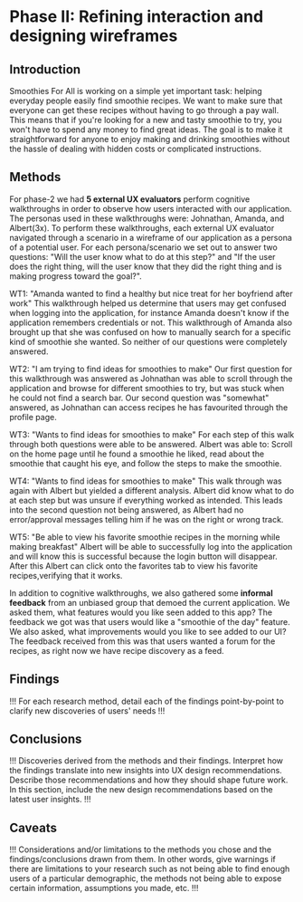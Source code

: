 # Phase II: Refining interaction and designing wireframes

## Introduction

Smoothies For All is working on a simple yet important task: helping everyday people easily find smoothie recipes. We want to make sure that everyone can get these recipes without having to go through a pay wall. This means that if you're looking for a new and tasty smoothie to try, you won't have to spend any money to find great ideas. The goal is to make it straightforward for anyone to enjoy making and drinking smoothies without the hassle of dealing with hidden costs or complicated instructions.

## Methods

For phase-2 we had **5 external UX evaluators** perform cognitive walkthroughs in order to observe how users interacted with our application. The personas used in these walkthroughs were: Johnathan, Amanda, and Albert(3x). To perform these walkthroughs, each external UX evaluator navigated through a scenario in a wireframe of our application as a persona of a potential user. For each persona/scenario we set out to answer two questions: "Will the user know what to do at this step?" and "If the user does the right thing, will the user know that they did the right thing and is making progress toward the goal?".

WT1: "Amanda wanted to find a healthy but nice treat for her boyfriend after work" This walkthrough helped us determine that users may get confused when logging into the application, for instance Amanda doesn't know if the application remembers credentials or not. This walkthrough of Amanda also brought up that she was confused on how to manually search for a specific kind of smoothie she wanted. So neither of our questions were completely answered.

WT2: "I am trying to find ideas for smoothies to make" Our first question for this walkthrough was answered as Johnathan was able to scroll through the application and browse for different smoothies to try, but was stuck when he could not find a search bar. Our second question was "somewhat" answered, as Johnathan can access recipes he has favourited through the profile page.

WT3: "Wants to find ideas for smoothies to make" For each step of this walk through both questions were able to be answered. Albert was able to: Scroll on the home page until he found a smoothie he liked, read about the smoothie that caught his eye, and follow the steps to make the smoothie.

WT4: "Wants to find ideas for smoothies to make" This walk through was again with Albert but yielded a different analysis. Albert did know what to do at each step but was unsure if everything worked as intended. This leads into the second question not being answered, as Albert had no error/approval messages telling him if he was on the right or wrong track.

WT5: "Be able to view his favorite smoothie recipes in the morning while making breakfast" Albert will be able to successfully log into the application and will know this is successful because the login button will disappear. After this Albert can click onto the favorites tab to view his favorite recipes,verifying that it works.

In addition to cognitive walkthroughs, we also gathered some **informal feedback** from an unbiased group that demoed the current application. We asked them, what features would you like seen added to this app? The feedback we got was that users would like a "smoothie of the day" feature. We also asked, what improvements would you like to see added to our UI? The feedback received from this was that users wanted a forum for the recipes, as right now we have recipe discovery as a feed.


## Findings

!!! For each research method, detail each of the findings point-by-point to clarify new discoveries of users' needs !!!

## Conclusions

!!! Discoveries derived from the methods and their findings. Interpret how the findings translate into new insights into UX design recommendations. Describe those recommendations and how they should shape future work. In this section, include the new design recommendations based on the latest user insights. !!!

## Caveats

!!! Considerations and/or limitations to the methods you chose and the findings/conclusions drawn from them. In other words, give warnings if there are limitations to your research such as not being able to find enough users of a particular demographic, the methods not being able to expose certain information, assumptions you made, etc. !!!

